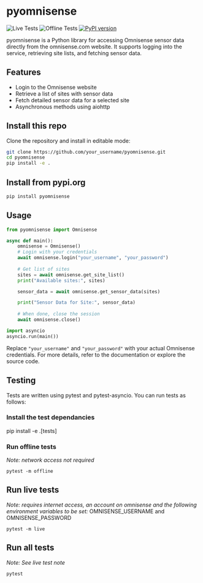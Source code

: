 # pyomnisense

![Live Tests](https://github.com/sslivins/pyomnisense/actions/workflows/live_tests.yml/badge.svg)
![Offline Tests](https://github.com/sslivins/pyomnisense/actions/workflows/offline_tests.yml/badge.svg)
[![PyPI version](https://badge.fury.io/py/pyomnisense.svg)](https://badge.fury.io/py/pyomnisense)

pyomnisense is a Python library for accessing Omnisense sensor data directly from the omnisense.com website. It supports logging into the service, retrieving site lists, and fetching sensor data.

## Features

- Login to the Omnisense website
- Retrieve a list of sites with sensor data
- Fetch detailed sensor data for a selected site
- Asynchronous methods using aiohttp

## Install this repo

Clone the repository and install in editable mode:

```bash
git clone https://github.com/your_username/pyomnisense.git
cd pyomnisense
pip install -e .
```

## Install from pypi.org

```bash
pip install pyomnisense
```

## Usage

```python
from pyomnisense import Omnisense

async def main():
    omnisense = Omnisense()
    # Login with your credentials
    await omnisense.login("your_username", "your_password")
    
    # Get list of sites
    sites = await omnisense.get_site_list()
    print("Available sites:", sites)

    sensor_data = await omnisense.get_sensor_data(sites)

    print("Sensor Data for Site:", sensor_data)
    
    # When done, close the session
    await omnisense.close()

import asyncio
asyncio.run(main())
```

Replace `"your_username"` and `"your_password"` with your actual Omnisense credentials. For more details, refer to the documentation or explore the source code.

## Testing
Tests are written using pytest and pytest-asyncio. You can run tests as follows:

### Install the test dependancies
pip install -e .[tests]

### Run offline tests
_Note: network access not required_

`pytest -m offline`

## Run live tests 
_Note: requires internet access, an account on omnisense and the following environment variables to be set:_ OMNISENSE_USERNAME and OMNISENSE_PASSWORD

`pytest -m live`

## Run all tests
_Note: See live test note_

`pytest`
